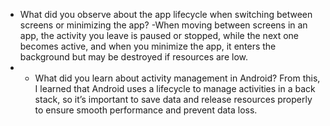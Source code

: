 - What did you observe about the app lifecycle when switching between screens or minimizing the app?
-When moving between screens in an app, the activity you leave is paused or stopped, while the next one becomes active, and when you minimize the app, it enters the background but may be destroyed if resources are low.
-   - What did you learn about activity management in Android?
    From this, I learned that Android uses a lifecycle to manage activities in a back stack, so it’s important to save data and release resources properly to ensure smooth performance and prevent data loss.
